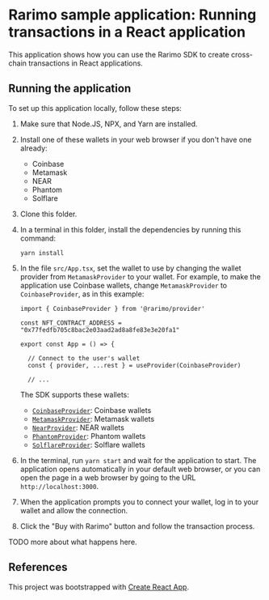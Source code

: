 # Rarimo sample application: Running transactions in a React application

This application shows how you can use the Rarimo SDK to create cross-chain transactions in React applications.

## Running the application

To set up this application locally, follow these steps:

1. Make sure that Node.JS, NPX, and Yarn are installed.

1. Install one of these wallets in your web browser if you don't have one already:

   - Coinbase
   - Metamask
   - NEAR
   - Phantom
   - Solflare

1. Clone this folder.

1. In a terminal in this folder, install the dependencies by running this command:

   ```shell
   yarn install
   ```

1. In the file `src/App.tsx`, set the wallet to use by changing the wallet provider from `MetamaskProvider` to your wallet.
For example, to make the application use Coinbase wallets, change `MetamaskProvider` to `CoinbaseProvider`, as in this example:

   ```tsx
   import { CoinbaseProvider } from '@rarimo/provider'

   const NFT_CONTRACT_ADDRESS = "0x77fedfb705c8bac2e03aad2ad8a8fe83e3e20fa1"

   export const App = () => {

     // Connect to the user's wallet
     const { provider, ...rest } = useProvider(CoinbaseProvider)

     // ...
   ```

   The SDK supports these wallets:
   - [`CoinbaseProvider`](https://rarimo.github.io/js-sdk/classes/_rarimo_provider.CoinbaseProvider.html): Coinbase wallets
   - [`MetamaskProvider`](https://rarimo.github.io/js-sdk/classes/_rarimo_provider.MetamaskProvider.html): Metamask wallets
   - [`NearProvider`](https://rarimo.github.io/js-sdk/classes/_rarimo_provider.NearProvider.html): NEAR wallets
   - [`PhantomProvider`](https://rarimo.github.io/js-sdk/classes/_rarimo_provider.PhantomProvider.html): Phantom wallets
   - [`SolflareProvider`](https://rarimo.github.io/js-sdk/classes/_rarimo_provider.SolflareProvider.html): Solflare wallets

1. In the terminal, run `yarn start` and wait for the application to start.
The application opens automatically in your default web browser, or you can open the page in a web browser by going to the URL `http://localhost:3000`.

1. When the application prompts you to connect your wallet, log in to your wallet and allow the connection.

1. Click the "Buy with Rarimo" button and follow the transaction process.


TODO more about what happens here.


## References

This project was bootstrapped with [Create React App](https://github.com/facebook/create-react-app).

